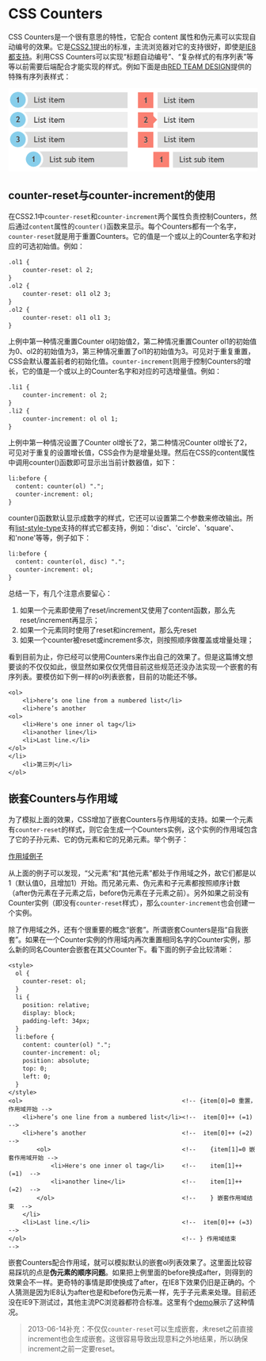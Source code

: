 CSS Counters
===

CSS Counters是一个很有意思的特性，它配合 content 属性和伪元素可以实现自动编号的效果。它是<a href="http://www.w3.org/TR/CSS21/generate.html#counters" target="_blank">CSS2.1</a>提出的标准，主流浏览器对它的支持很好，即使是<a href="http://quirksmode.org/css/css2/" target="_blank">IE8都支持</a>。利用CSS Counters可以实现“标题自动编号”、“复杂样式的有序列表”等等以前需要后端配合才能实现的样式。例如下面是由<a href="http://www.red-team-design.com/css3-ordered-list-styles" target="_blank">RED TEAM DESIGN</a>提供的特殊有序列表样式：

<img src="./imgs/7/1.png" />

<h2>counter-reset与counter-increment的使用</h2>
在CSS2.1中<code>counter-reset</code>和<code>counter-increment</code>两个属性负责控制Counters，然后通过<code>content</code>属性的<code>counter()</code>函数来显示。每个Counters都有一个名字，<code>counter-reset</code>就是用于重置Counters。它的值是一个或以上的Counter名字和对应的可选初始值。例如：

    .ol1 {
        counter-reset: ol 2;
    }
    .ol2 {
        counter-reset: ol1 ol2 3;
    }
    .ol2 {
        counter-reset: ol1 ol1 3;
    }

上例中第一种情况重置Counter ol初始值2，第二种情况重置Counter ol1的初始值为0、ol2的初始值为3，第三种情况重置了ol1的初始值为3。可见对于重复重置，CSS会默认覆盖前者的初始化值。<code>counter-increment</code>则用于控制Counters的增长，它的值是一个或以上的Counter名字和对应的可选增量值。例如：

    .li1 {
        counter-increment: ol 2;
    }
    .li2 {
        counter-increment: ol ol 1;
    }

上例中第一种情况设置了Counter ol增长了2，第二种情况Counter ol增长了2，可见对于重复的设置增长值，CSS会作为是增量处理。然后在CSS的content属性中调用counter()函数即可显示出当前计数器值，如下：

    li:before {
      content: counter(ol) ".";
      counter-increment: ol;
    }

counter()函数默认显示成数字的样式，它还可以设置第二个参数来修改输出。所有<a href="http://www.w3.org/TR/CSS21/generate.html#propdef-list-style-type">list-style-type</a>支持的样式它都支持，例如：'disc'、'circle'、'square'、和'none'等等，例子如下：

    li:before {
      content: counter(ol, disc) ".";
      counter-increment: ol;
    }

总结一下，有几个注意点要留心：

1. 如果一个元素即使用了reset/increment又使用了content函数，那么先reset/increment再显示；
2. 如果一个元素同时使用了reset和increment，那么先reset
3. 如果一个counter被reset或increment多次，则按照顺序做覆盖或增量处理；

看到目前为止，你已经可以使用Counters来作出自己的效果了。但是这篇博文想要谈的不仅仅如此，很显然如果仅仅凭借目前这些规范还没办法实现一个嵌套的有序列表。要模仿如下例一样的ol列表嵌套，目前的功能还不够。

    <ol>
        <li>here’s one line from a numbered list</li>
        <li>here’s another
    <ol>
        <li>Here's one inner ol tag</li>
        <li>another line</li>
        <li>Last line.</li>
    </ol>
    </li>
        <li>第三列</li>
    </ol>

<h2>嵌套Counters与作用域</h2>
为了模拟上面的效果，CSS增加了嵌套Counters与作用域的支持。如果一个元素有<code>counter-reset</code>的样式，则它会生成一个Counters实例，这个实例的作用域包含了它的子孙元素、它的伪元素和它的兄弟元素。举个例子：

<a class="jsbin-embed" href="http://jsbin.com/elaqox/2/embed?live">作用域例子</a><script type="text/javascript" src="http://static.jsbin.com/js/embed.js"></script>

从上面的例子可以发现，“父元素”和“其他元素”都处于作用域之外，故它们都是以1（默认值0，且增加1）开始。而兄弟元素、伪元素和子元素都按照顺序计数（after伪元素在子元素之后，before伪元素在子元素之前）。另外如果之前没有Counter实例（即没有<code>counter-reset</code>样式），那么<code>counter-increment</code>也会创建一个实例。

除了作用域之外，还有个很重要的概念“嵌套”。所谓嵌套Counters是指“自我嵌套”。如果在一个Counter实例的作用域内再次重置相同名字的Counter实例，那么新的同名Counter会嵌套在其父Counter下。看下面的例子会比较清晰：

    <style>
      ol {
        counter-reset: ol;
      }
      li {
        position: relative;
        display: block;
        padding-left: 34px;
      }
      li:before {
        content: counter(ol) ".";
        counter-increment: ol;
        position: absolute;
        top: 0;
        left: 0;
      }
    </style>
    <ol>                                             <!-- {item[0]=0 重置，作用域开始 -->
        <li>here’s one line from a numbered list</li><!--  item[0]++ (=1)    -->
        <li>here’s another                           <!--  item[0]++ (=2)    -->
            <ol>                                     <!--    {item[1]=0 嵌套作用域开始 -->
                <li>Here's one inner ol tag</li>     <!--    item[1]++ (=1)  -->
                <li>another line</li>                <!--    item[1]++ (=2)  -->
            </ol>                                    <!--    } 嵌套作用域结束  -->
        </li>
        <li>Last line.</li>                          <!--  item[0]++ (=3)    -->
    </ol>                                            <!-- } 作用域结束         -->

嵌套Counters配合作用域，就可以模拟默认的嵌套ol列表效果了。这里面比较容易踩坑的点是<strong>伪元素的顺序问题</strong>。如果把上例里面的before换成after，则得到的效果会不一样。更奇特的事情是即使换成了after，在IE8下效果仍旧是正确的。个人猜测是因为IE8认为after也是和before伪元素一样，先于子元素来处理。目前还没在IE9下测试过，其他主流PC浏览器都符合标准。这里有个[demo](http://jsbin.com/izecop/4/)展示了这种情况。

> 2013-06-14补充：不仅仅<code>counter-reset</code>可以生成嵌套，未reset之前直接increment也会生成嵌套。这很容易导致出现意料之外地结果，所以确保increment之前一定要reset。
